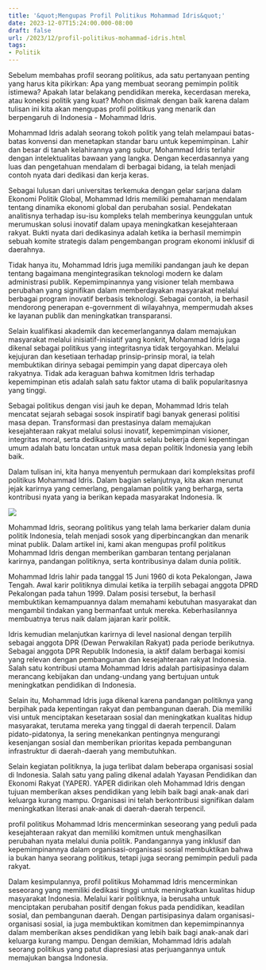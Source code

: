 ```yaml
---
title: '&quot;Mengupas Profil Politikus Mohammad Idris&quot;'
date: 2023-12-07T15:24:00.000-08:00
draft: false
url: /2023/12/profil-politikus-mohammad-idris.html
tags: 
- Politik
---
```


  

Sebelum membahas profil seorang politikus, ada satu pertanyaan penting yang harus kita pikirkan: Apa yang membuat seorang pemimpin politik istimewa? Apakah latar belakang pendidikan mereka, kecerdasan mereka, atau koneksi politik yang kuat? Mohon disimak dengan baik karena dalam tulisan ini kita akan mengupas profil politikus yang menarik dan berpengaruh di Indonesia - Mohammad Idris.

  

Mohammad Idris adalah seorang tokoh politik yang telah melampaui batas-batas konvensi dan menetapkan standar baru untuk kepemimpinan. Lahir dan besar di tanah kelahirannya yang subur, Mohammad Idris terlahir dengan intelektualitas bawaan yang langka. Dengan kecerdasannya yang luas dan pengetahuan mendalam di berbagai bidang, ia telah menjadi contoh nyata dari dedikasi dan kerja keras.

  

Sebagai lulusan dari universitas terkemuka dengan gelar sarjana dalam Ekonomi Politik Global, Mohammad Idris memiliki pemahaman mendalam tentang dinamika ekonomi global dan perubahan sosial. Pendekatan analitisnya terhadap isu-isu kompleks telah memberinya keunggulan untuk merumuskan solusi inovatif dalam upaya meningkatkan kesejahteraan rakyat. Bukti nyata dari dedikasinya adalah ketika ia berhasil memimpin sebuah komite strategis dalam pengembangan program ekonomi inklusif di daerahnya.

  

Tidak hanya itu, Mohammad Idris juga memiliki pandangan jauh ke depan tentang bagaimana mengintegrasikan teknologi modern ke dalam administrasi publik. Kepemimpinannya yang visioner telah membawa perubahan yang signifikan dalam memberdayakan masyarakat melalui berbagai program inovatif berbasis teknologi. Sebagai contoh, ia berhasil mendorong penerapan e-government di wilayahnya, mempermudah akses ke layanan publik dan meningkatkan transparansi.

  

Selain kualifikasi akademik dan kecemerlangannya dalam memajukan masyarakat melalui inisiatif-inisiatif yang konkrit, Mohammad Idris juga dikenal sebagai politikus yang integritasnya tidak tergoyahkan. Melalui kejujuran dan kesetiaan terhadap prinsip-prinsip moral, ia telah membuktikan dirinya sebagai pemimpin yang dapat dipercaya oleh rakyatnya. Tidak ada keraguan bahwa komitmen Idris terhadap kepemimpinan etis adalah salah satu faktor utama di balik popularitasnya yang tinggi.

  

Sebagai politikus dengan visi jauh ke depan, Mohammad Idris telah mencatat sejarah sebagai sosok inspiratif bagi banyak generasi politisi masa depan. Transformasi dan prestasinya dalam memajukan kesejahteraan rakyat melalui solusi inovatif, kepemimpinan visioner, integritas moral, serta dedikasinya untuk selalu bekerja demi kepentingan umum adalah batu loncatan untuk masa depan politik Indonesia yang lebih baik.

  

Dalam tulisan ini, kita hanya menyentuh permukaan dari kompleksitas profil politikus Mohammad Idris. Dalam bagian selanjutnya, kita akan merunut jejak karirnya yang cemerlang, pengalaman politik yang berharga, serta kontribusi nyata yang ia berikan kepada masyarakat Indonesia. Ik

  

![](http://www.tadias.com/wp-content/uploads/2015/05/ab68b272_opt.jpg)

  

Mohammad Idris, seorang politikus yang telah lama berkarier dalam dunia politik Indonesia, telah menjadi sosok yang diperbincangkan dan menarik minat publik. Dalam artikel ini, kami akan mengupas profil politikus Mohammad Idris dengan memberikan gambaran tentang perjalanan karirnya, pandangan politiknya, serta kontribusinya dalam dunia politik.

  

Mohammad Idris lahir pada tanggal 15 Juni 1960 di kota Pekalongan, Jawa Tengah. Awal karir politiknya dimulai ketika ia terpilih sebagai anggota DPRD Pekalongan pada tahun 1999. Dalam posisi tersebut, Ia berhasil membuktikan kemampuannya dalam memahami kebutuhan masyarakat dan mengambil tindakan yang bermanfaat untuk mereka. Keberhasilannya membuatnya terus naik dalam jajaran karir politik.

  

Idris kemudian melanjutkan karirnya di level nasional dengan terpilih sebagai anggota DPR (Dewan Perwakilan Rakyat) pada periode berikutnya. Sebagai anggota DPR Republik Indonesia, ia aktif dalam berbagai komisi yang relevan dengan pembangunan dan kesejahteraan rakyat Indonesia. Salah satu kontribusi utama Mohammad Idris adalah partisipasinya dalam merancang kebijakan dan undang-undang yang bertujuan untuk meningkatkan pendidikan di Indonesia.

  

Selain itu, Mohammad Idris juga dikenal karena pandangan politiknya yang berpihak pada kepentingan rakyat dan pembangunan daerah. Dia memiliki visi untuk menciptakan kesetaraan sosial dan meningkatkan kualitas hidup masyarakat, terutama mereka yang tinggal di daerah terpencil. Dalam pidato-pidatonya, Ia sering menekankan pentingnya mengurangi kesenjangan sosial dan memberikan prioritas kepada pembangunan infrastruktur di daerah-daerah yang membutuhkan.

  

Selain kegiatan politiknya, Ia juga terlibat dalam beberapa organisasi sosial di Indonesia. Salah satu yang paling dikenal adalah Yayasan Pendidikan dan Ekonomi Rakyat (YAPER). YAPER didirikan oleh Mohammad Idris dengan tujuan memberikan akses pendidikan yang lebih baik bagi anak-anak dari keluarga kurang mampu. Organisasi ini telah berkontribusi signifikan dalam meningkatkan literasi anak-anak di daerah-daerah terpencil.

  

profil politikus Mohammad Idris mencerminkan seseorang yang peduli pada kesejahteraan rakyat dan memiliki komitmen untuk menghasilkan perubahan nyata melalui dunia politik. Pandangannya yang inklusif dan kepemimpinannya dalam organisasi-organisasi sosial membuktikan bahwa ia bukan hanya seorang politikus, tetapi juga seorang pemimpin peduli pada rakyat.

  

Dalam kesimpulannya, profil politikus Mohammad Idris mencerminkan seseorang yang memiliki dedikasi tinggi untuk meningkatkan kualitas hidup masyarakat Indonesia. Melalui karir politiknya, ia berusaha untuk menciptakan perubahan positif dengan fokus pada pendidikan, keadilan sosial, dan pembangunan daerah. Dengan partisipasinya dalam organisasi-organisasi sosial, ia juga membuktikan komitmen dan kepemimpinannya dalam memberikan akses pendidikan yang lebih baik bagi anak-anak dari keluarga kurang mampu. Dengan demikian, Mohammad Idris adalah seorang politikus yang patut diapresiasi atas perjuangannya untuk memajukan bangsa Indonesia.